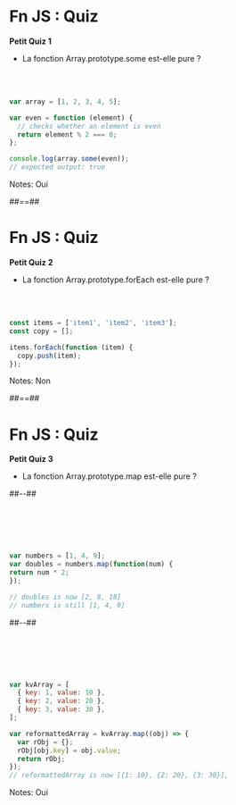 <!-- .slide: class="with-code"-->

# Fn JS : Quiz

**Petit Quiz 1**

- La fonction Array.prototype.some est-elle pure ?

<br />
<br />

```javascript
var array = [1, 2, 3, 4, 5];

var even = function (element) {
  // checks whether an element is even
  return element % 2 === 0;
};

console.log(array.some(even));
// expected output: true
```

Notes:
Oui

##==##

<!-- .slide: class="with-code"-->

# Fn JS : Quiz

**Petit Quiz 2**

- La fonction Array.prototype.forEach est-elle pure ?

<br />
<br />

```javascript
const items = ['item1', 'item2', 'item3'];
const copy = [];

items.forEach(function (item) {
  copy.push(item);
});
```

Notes:
Non

##==##

<!-- .slide: class="two-column-layout" -->

# Fn JS : Quiz

**Petit Quiz 3**

- La fonction Array.prototype.map est-elle pure ?

##--##

<!-- .slide: class="with-code" -->

<br />
<br />
<br />
<br />

```javascript
var numbers = [1, 4, 9];
var doubles = numbers.map(function(num) {
return num * 2;
});

// doubles is now [2, 8, 18]
// numbers is still [1, 4, 9]
```

##--##

<!-- .slide: class="with-code" -->

<br />
<br />
<br />
<br />

```javascript
var kvArray = [
  { key: 1, value: 10 },
  { key: 2, value: 20 },
  { key: 3, value: 30 },
];

var reformattedArray = kvArray.map((obj) => {
  var rObj = {};
  rObj[obj.key] = obj.value;
  return rObj;
});
// reformattedArray is now [{1: 10}, {2: 20}, {3: 30}],
```

Notes:
Oui
